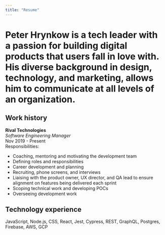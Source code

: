 ```yaml
---
title: "Resume"
---
```


# Peter Hrynkow is a tech leader with a passion for building digital products that users fall in love with. His diverse background in design, technology, and marketing, allows him to communicate at all levels of an organization.

## Work history 

**Rival Technologies**<br>
_Software Engineering Manager_<br>
Nov 2019 - Present<br>
Responsibilities:
- Coaching, mentoring and motivating the development team
- Defining roles and responsibilities
- Career development and planning
- Recruiting, phone screens, and interviews
- Liaising with the product owner, UX director, and QA lead to ensure alignment on features being delivered each sprint
- Scoping technical work and developing POCs
- Overseeing development work

## Technology experience 

JavaScript, Node.js, CSS, React, Jest, Cypress, REST, GraphQL, Postgres, Firebase, AWS, GCP
